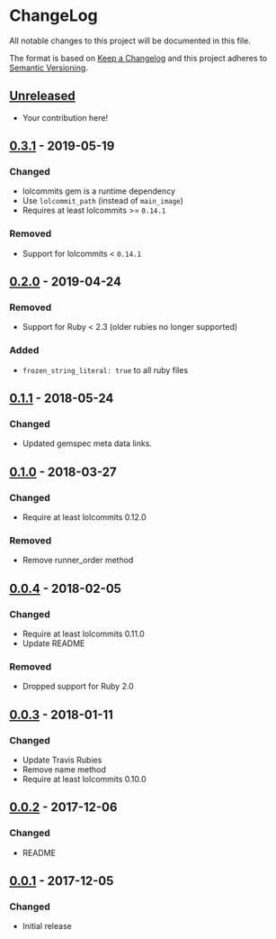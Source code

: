 # ChangeLog

All notable changes to this project will be documented in this file.

The format is based on [Keep a Changelog][KeepAChangelog] and this
project adheres to [Semantic Versioning][Semver].

## [Unreleased]

- Your contribution here!

## [0.3.1] - 2019-05-19
### Changed
- lolcommits gem is a runtime dependency
- Use `lolcommit_path` (instead of `main_image`)
- Requires at least lolcommits >= `0.14.1`

### Removed
- Support for lolcommits < `0.14.1`

## [0.2.0] - 2019-04-24
### Removed
- Support for Ruby < 2.3 (older rubies no longer supported)

### Added
- `frozen_string_literal: true` to all ruby files

## [0.1.1] - 2018-05-24
### Changed
- Updated gemspec meta data links.

## [0.1.0] - 2018-03-27
### Changed
- Require at least lolcommits 0.12.0

### Removed
- Remove runner_order method

## [0.0.4] - 2018-02-05
### Changed
- Require at least lolcommits 0.11.0
- Update README

### Removed
- Dropped support for Ruby 2.0

## [0.0.3] - 2018-01-11
### Changed
- Update Travis Rubies
- Remove name method
- Require at least lolcommits 0.10.0

## [0.0.2] - 2017-12-06
### Changed
- README

## [0.0.1] - 2017-12-05
### Changed
- Initial release

[Unreleased]: https://github.com/lolcommits/lolcommits-flowdock/compare/v0.3.1...HEAD
[0.3.1]: https://github.com/lolcommits/lolcommits-flowdock/compare/v0.2.0...v0.3.1
[0.2.0]: https://github.com/lolcommits/lolcommits-flowdock/compare/v0.1.1...v0.2.0
[0.1.1]: https://github.com/lolcommits/lolcommits-flowdock/compare/v0.1.0...v0.1.1
[0.1.0]: https://github.com/lolcommits/lolcommits-flowdock/compare/v0.0.4...v0.1.0
[0.0.4]: https://github.com/lolcommits/lolcommits-flowdock/compare/v0.0.3...v0.0.4
[0.0.3]: https://github.com/lolcommits/lolcommits-flowdock/compare/v0.0.2...v0.0.3
[0.0.2]: https://github.com/lolcommits/lolcommits-flowdock/compare/v0.0.1...v0.0.2
[0.0.1]: https://github.com/lolcommits/lolcommits-flowdock/compare/f071e96...v0.0.1
[KeepAChangelog]: http://keepachangelog.com/en/1.0.0/
[Semver]: http://semver.org/spec/v2.0.0.html
